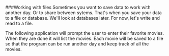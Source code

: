 ###Working with files
Sometimes you want to save data to work with another day. Or to share between sytems. That's when you save your data to a file or database. We'll look at databases later. For now, let's write and read to a file.

The following application will prompt the user to enter their favorite movies. When they are done it will list the movies. Each movie will be saved to a file so that the program can be run another day and keep track of all the movies.



